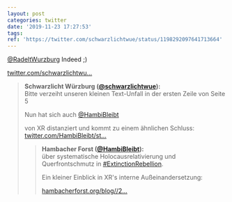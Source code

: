 ```yaml
---
layout: post
categories: twitter
date: '2019-11-23 17:27:53'
tags: 
ref: 'https://twitter.com/schwarzlichtwue/status/1198292097641713664'
---
```

[@RadeltWurzburg](https://twitter.com/RadeltWurzburg) Indeed ;)

[twitter.com/schwarzlichtwu…](https://twitter.com/schwarzlichtwue/status/1198259837550956546?s=19)
> <b>Schwarzlicht Würzburg ([@schwarzlichtwue](https://twitter.com/schwarzlichtwue)):</b>  
>Bitte verzeiht unseren kleinen Text-Unfall in der ersten Zeile von Seite 5  
>  
>Nun hat sich auch [@HambiBleibt](https://twitter.com/HambiBleibt)  
>  
>von XR distanziert und kommt zu einem ähnlichen Schluss: [twitter.com/HambiBleibt/st…](https://twitter.com/HambiBleibt/status/1198579091831709701?s=19)  
>> <b>Hambacher Forst ([@HambiBleibt](https://twitter.com/HambiBleibt)):</b>    
>>über systematische Holocausrelativierung und Querfrontschmutz  in [#ExtinctionRebellion](/t/extinctionrebellion).     
>>    
>>    
>>    
>>Ein kleiner Einblick in XR's interne Außeinandersetzung:    
>>    
>>[hambacherforst.org/blog//2…](https://hambacherforst.org/blog//24/xr-systematische-holocausrelativierung-und-der-querfrontschmutz/)    
>  
>  

